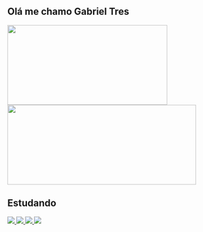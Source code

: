 ## Olá me chamo <strong>Gabriel Tres</strong>
<div>
    <a href="https://github.com/Gabetres"> 
    <img height="180em" width="360em" src="https://github-readme-stats.vercel.app/api?username=Gabetres&show_icons=true&title_color=e01e37&icon_color=e01e37&bg_color=151515&text_color=ffffff"/> </a>
    <a href="https://github.com/Gabetres"> 
    <img height="180em" width="425em" src="https://github-readme-stats.vercel.app/api/top-langs/?username=Gabetres&layout=compact&title_color=ffffff&bg_color=151515&text_color=ffffff&)"/> </a>
</div>

## Estudando
<div>
<a href="https://github.com/Gabetres">
<img src="https://img.shields.io/badge/HTML5-E34F26?style=for-the-badge&logo=html5&logoColor=white">
<a href="https://github.com/Gabetres">
<img src="https://img.shields.io/badge/CSS3-1572B6?style=for-the-badge&logo=css3&logoColor=white">
<a href="https://github.com/Gabetres">
<img src="https://img.shields.io/badge/Bootstrap-563D7C?style=for-the-badge&logo=bootstrap&logoColor=white">
<img src="https://img.shields.io/badge/JavaScript-323330?style=for-the-badge&logo=javascript&logoColor=F7DF1E">
</div>
